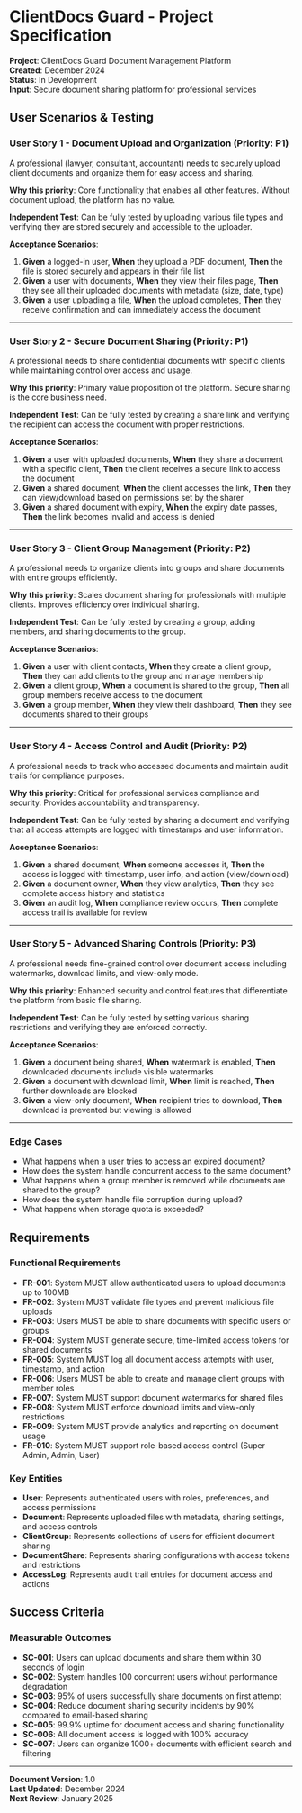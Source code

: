 # ClientDocs Guard - Project Specification

**Project**: ClientDocs Guard Document Management Platform  
**Created**: December 2024  
**Status**: In Development  
**Input**: Secure document sharing platform for professional services

## User Scenarios & Testing

### User Story 1 - Document Upload and Organization (Priority: P1)

A professional (lawyer, consultant, accountant) needs to securely upload client documents and organize them for easy access and sharing.

**Why this priority**: Core functionality that enables all other features. Without document upload, the platform has no value.

**Independent Test**: Can be fully tested by uploading various file types and verifying they are stored securely and accessible to the uploader.

**Acceptance Scenarios**:

1. **Given** a logged-in user, **When** they upload a PDF document, **Then** the file is stored securely and appears in their file list
2. **Given** a user with documents, **When** they view their files page, **Then** they see all their uploaded documents with metadata (size, date, type)
3. **Given** a user uploading a file, **When** the upload completes, **Then** they receive confirmation and can immediately access the document

---

### User Story 2 - Secure Document Sharing (Priority: P1)

A professional needs to share confidential documents with specific clients while maintaining control over access and usage.

**Why this priority**: Primary value proposition of the platform. Secure sharing is the core business need.

**Independent Test**: Can be fully tested by creating a share link and verifying the recipient can access the document with proper restrictions.

**Acceptance Scenarios**:

1. **Given** a user with uploaded documents, **When** they share a document with a specific client, **Then** the client receives a secure link to access the document
2. **Given** a shared document, **When** the client accesses the link, **Then** they can view/download based on permissions set by the sharer
3. **Given** a shared document with expiry, **When** the expiry date passes, **Then** the link becomes invalid and access is denied

---

### User Story 3 - Client Group Management (Priority: P2)

A professional needs to organize clients into groups and share documents with entire groups efficiently.

**Why this priority**: Scales document sharing for professionals with multiple clients. Improves efficiency over individual sharing.

**Independent Test**: Can be fully tested by creating a group, adding members, and sharing documents to the group.

**Acceptance Scenarios**:

1. **Given** a user with client contacts, **When** they create a client group, **Then** they can add clients to the group and manage membership
2. **Given** a client group, **When** a document is shared to the group, **Then** all group members receive access to the document
3. **Given** a group member, **When** they view their dashboard, **Then** they see documents shared to their groups

---

### User Story 4 - Access Control and Audit (Priority: P2)

A professional needs to track who accessed documents and maintain audit trails for compliance purposes.

**Why this priority**: Critical for professional services compliance and security. Provides accountability and transparency.

**Independent Test**: Can be fully tested by sharing a document and verifying that all access attempts are logged with timestamps and user information.

**Acceptance Scenarios**:

1. **Given** a shared document, **When** someone accesses it, **Then** the access is logged with timestamp, user info, and action (view/download)
2. **Given** a document owner, **When** they view analytics, **Then** they see complete access history and statistics
3. **Given** an audit log, **When** compliance review occurs, **Then** complete access trail is available for review

---

### User Story 5 - Advanced Sharing Controls (Priority: P3)

A professional needs fine-grained control over document access including watermarks, download limits, and view-only mode.

**Why this priority**: Enhanced security and control features that differentiate the platform from basic file sharing.

**Independent Test**: Can be fully tested by setting various sharing restrictions and verifying they are enforced correctly.

**Acceptance Scenarios**:

1. **Given** a document being shared, **When** watermark is enabled, **Then** downloaded documents include visible watermarks
2. **Given** a document with download limit, **When** limit is reached, **Then** further downloads are blocked
3. **Given** a view-only document, **When** recipient tries to download, **Then** download is prevented but viewing is allowed

---

### Edge Cases

- What happens when a user tries to access an expired document?
- How does the system handle concurrent access to the same document?
- What happens when a group member is removed while documents are shared to the group?
- How does the system handle file corruption during upload?
- What happens when storage quota is exceeded?

## Requirements

### Functional Requirements

- **FR-001**: System MUST allow authenticated users to upload documents up to 100MB
- **FR-002**: System MUST validate file types and prevent malicious file uploads
- **FR-003**: Users MUST be able to share documents with specific users or groups
- **FR-004**: System MUST generate secure, time-limited access tokens for shared documents
- **FR-005**: System MUST log all document access attempts with user, timestamp, and action
- **FR-006**: Users MUST be able to create and manage client groups with member roles
- **FR-007**: System MUST support document watermarks for shared files
- **FR-008**: System MUST enforce download limits and view-only restrictions
- **FR-009**: System MUST provide analytics and reporting on document usage
- **FR-010**: System MUST support role-based access control (Super Admin, Admin, User)

### Key Entities

- **User**: Represents authenticated users with roles, preferences, and access permissions
- **Document**: Represents uploaded files with metadata, sharing settings, and access controls
- **ClientGroup**: Represents collections of users for efficient document sharing
- **DocumentShare**: Represents sharing configurations with access tokens and restrictions
- **AccessLog**: Represents audit trail entries for document access and actions

## Success Criteria

### Measurable Outcomes

- **SC-001**: Users can upload documents and share them within 30 seconds of login
- **SC-002**: System handles 100 concurrent users without performance degradation
- **SC-003**: 95% of users successfully share documents on first attempt
- **SC-004**: Reduce document sharing security incidents by 90% compared to email-based sharing
- **SC-005**: 99.9% uptime for document access and sharing functionality
- **SC-006**: All document access is logged with 100% accuracy
- **SC-007**: Users can organize 1000+ documents with efficient search and filtering

---

**Document Version**: 1.0  
**Last Updated**: December 2024  
**Next Review**: January 2025